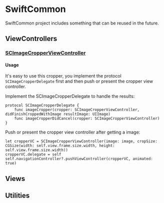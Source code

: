 # SwiftCommon
SwiftCommon project includes something that can be reused in the future.

## ViewControllers

### [SCImageCropperViewController](https://github.com/jiangzhenjie/SwiftCommon/blob/master/SwiftCommon/ViewController/SCImageCropperViewController.swift)

#### Usage
It's easy to use this cropper, you implement the protocol `SCImageCropperDelegate` first and then push or present the cropper view controller.

Implement the SCImageCropperDelegate to handle the results:

	protocol SCImageCropperDelegate {
    	func imageCropper(cropper: SCImageCropperViewController, didFinishCroppedWithImage resultImage: UIImage)
    	func imageCropperDidCancel(cropper: SCImageCropperViewController)
	}
	
Push or present the cropper view controller after getting a image:
	
	let cropperVC = SCImageCropperViewController(image: image, cropSize: CGSize(width: self.view.frame.size.width, height: self.view.frame.size.width))
   	cropperVC.delegate = self
    self.navigationController?.pushViewController(cropperVC, animated: true)

## Views

## Utilities
